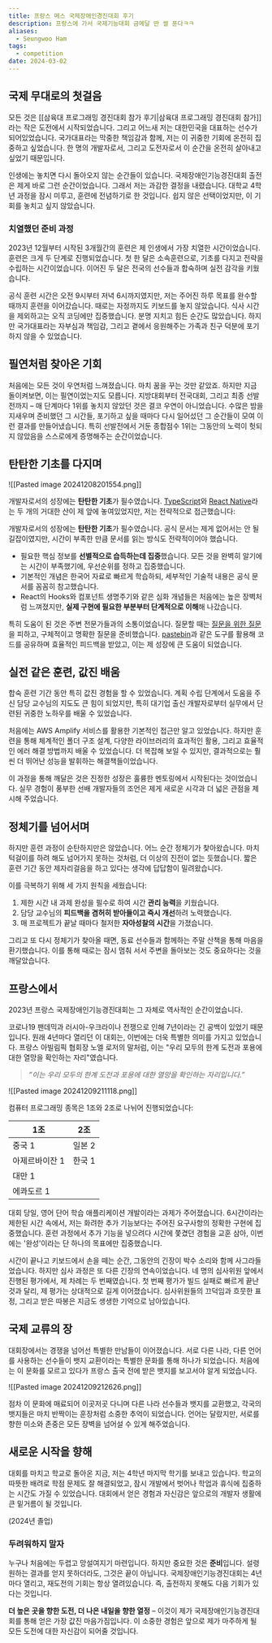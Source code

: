 ```yaml
---
title: 프랑스 메스 국제장애인경진대회 후기
description: 프랑스에 가서 국제기능대회 금메달 딴 썰 푼다ㅋㅋ
aliases:
  - Seungwoo Ham
tags:
  - competition
date: 2024-03-02
---
```

## 국제 무대로의 첫걸음

모든 것은 [[삼육대 프로그래밍 경진대회 참가 후기|삼육대 프로그래밍 경진대회 참가]]라는 작은 도전에서 시작되었습니다. 그리고 어느새 저는 대한민국을 대표하는 선수가 되어있었습니다. 국가대표라는 막중한 책임감과 함께, 저는 이 귀중한 기회에 온전히 집중하고 싶었습니다. 한 명의 개발자로서, 그리고 도전자로서 이 순간을 온전히 살아내고 싶었기 때문입니다.

인생에는 놓치면 다시 돌아오지 않는 순간들이 있습니다. 국제장애인기능경진대회 출전은 제게 바로 그런 순간이었습니다. 그래서 저는 과감한 결정을 내렸습니다. 대학교 4학년 과정을 잠시 미루고, 훈련에 전념하기로 한 것입니다. 쉽지 않은 선택이었지만, 이 기회를 놓치고 싶지 않았습니다.

### 치열했던 준비 과정

2023년 12월부터 시작된 3개월간의 훈련은 제 인생에서 가장 치열한 시간이었습니다. 훈련은 크게 두 단계로 진행되었습니다. 첫 한 달은 소속훈련으로, 기초를 다지고 전략을 수립하는 시간이었습니다. 이어진 두 달은 전국의 선수들과 합숙하며 실전 감각을 키웠습니다.

공식 훈련 시간은 오전 9시부터 저녁 6시까지였지만, 저는 주어진 하루 목표를 완수할 때까지 훈련을 이어갔습니다. 때로는 자정까지도 키보드를 놓지 않았습니다. 식사 시간을 제외하고는 오직 코딩에만 집중했습니다. 분명 지치고 힘든 순간도 많았습니다. 하지만 국가대표라는 자부심과 책임감, 그리고 곁에서 응원해주는 가족과 친구 덕분에 포기하지 않을 수 있었습니다.

## 필연처럼 찾아온 기회

처음에는 모든 것이 우연처럼 느껴졌습니다. 마치 꿈을 꾸는 것만 같았죠. 하지만 지금 돌이켜보면, 이는 필연이었는지도 모릅니다. 지방대회부터 전국대회, 그리고 최종 선발전까지 – 매 단계마다 1위를 놓치지 않았던 것은 결코 우연이 아니었습니다. 수많은 밤을 지새우며 준비했던 그 시간들, 포기하고 싶을 때마다 다시 일어섰던 그 순간들이 모여 이런 결과를 만들어냈습니다. 특히 선발전에서 거둔 종합점수 1위는 그동안의 노력이 헛되지 않았음을 스스로에게 증명해주는 순간이었습니다.

## 탄탄한 기초를 다지며

![[Pasted image 20241208201554.png]]

개발자로서의 성장에는 **탄탄한 기초**가 필수였습니다. [TypeScript](https://www.typescriptlang.org/docs/)와 [React Native](https://reactnative.dev/docs/getting-started)라는 두 개의 거대한 산이 제 앞에 놓여있었지만, 저는 전략적으로 접근했습니다:

개발자로서의 성장에는 **탄탄한 기초**가 필수였습니다.  공식 문서는 제게 없어서는 안 될 길잡이였지만, 시간이 부족한 만큼 문서를 읽는 방식도 전략적이어야 했습니다.

- 필요한 핵심 정보를 **선별적으로 습득하는데 집중**했습니다. 모든 것을 완벽히 알기에는 시간이 부족했기에, 우선순위를 정하고 집중했습니다.
- 기본적인 개념은 한국어 자료로 빠르게 학습하되, 세부적인 기술적 내용은 공식 문서를 꼼꼼히 참고했습니다.
- React의 Hooks와 컴포넌트 생명주기와 같은 심화 개념들은 처음에는 높은 장벽처럼 느껴졌지만, **실제 구현에 필요한 부분부터 단계적으로 이해**해 나갔습니다.

특히 도움이 된 것은 주변 전문가들과의 소통이었습니다. 질문할 때는 [질문을 위한 질문](https://dontasktoask.com/ko/)을 피하고, 구체적이고 명확한 질문을 준비했습니다. [pastebin](http://pastebin.com/)과 같은 도구를 활용해 코드를 공유하며 효율적인 피드백을 받았고, 이는 제 성장에 큰 도움이 되었습니다.

## 실전 같은 훈련, 값진 배움

합숙 훈련 기간 동안 특히 값진 경험을 할 수 있었습니다. 계획 수립 단계에서 도움을 주신 담당 교수님의 지도도 큰 힘이 되었지만, 특히 대기업 출신 개발자로부터 실무에서 단련된 귀중한 노하우를 배울 수 있었습니다.

처음에는 AWS Amplify 서비스를 활용한 기본적인 접근만 알고 있었습니다. 하지만 훈련을 통해 체계적인 폴더 구조 설계, 다양한 라이브러리의 효과적인 활용, 그리고 효율적인 에러 해결 방법까지 배울 수 있었습니다. 더 복잡해 보일 수 있지만, 결과적으로는 훨씬 더 뛰어난 성능을 발휘하는 해결책들이었습니다.

이 과정을 통해 깨달은 것은 진정한 성장은 훌륭한 멘토링에서 시작된다는 것이었습니다. 실무 경험이 풍부한 선배 개발자들의 조언은 제게 새로운 시각과 더 넓은 관점을 제시해 주었습니다.

## 정체기를 넘어서며

하지만 훈련 과정이 순탄하지만은 않았습니다. 어느 순간 정체기가 찾아왔습니다. 마치 턱걸이를 하려 해도 넘어가지 못하는 것처럼, 더 이상의 진전이 없는 듯했습니다. 짧은 훈련 기간 동안 제자리걸음을 하고 있다는 생각에 답답함이 밀려왔습니다.

이를 극복하기 위해 세 가지 원칙을 세웠습니다:

1. 제한 시간 내 과제 완성을 필수로 하여 시간 **관리 능력**을 키웠습니다.
2. 담당 교수님의 **피드백을 겸허히 받아들이고 즉시 개선**하려 노력했습니다.
3. 매 프로젝트가 끝날 때마다 철저한 **자아성찰의 시간**을 가졌습니다.

그리고 또 다시 정체기가 찾아올 때면, 동료 선수들과 함께하는 주말 산책을 통해 마음을 환기했습니다. 이를 통해 때로는 잠시 멈춰 서서 주변을 돌아보는 것도 중요하다는 것을 깨달았습니다.

## 프랑스에서

2023년 프랑스 국제장애인기능경진대회는 그 자체로 역사적인 순간이었습니다.

코로나19 팬데믹과 러시아-우크라이나 전쟁으로 인해 7년이라는 긴 공백이 있었기 때문입니다. 원래 4년마다 열리던 이 대회는, 이번에는 더욱 특별한 의미를 가지고 있었습니다. 프랑스 아빌림픽 협회장 노엘 로저의 말처럼, 이는 "우리 모두의 한계 도전과 포용에 대한 열망을 확인하는 자리"였습니다.

> *”이는 우리 모두의 한계 도전과 포용에 대한 열망을 확인하는 자리입니다.”*

![[Pasted image 20241209211118.png]]

컴퓨터 프로그래밍 종목은 1조와 2조로 나뉘어 진행되었습니다:

| 1조       | 2조   |
| -------- | ---- |
| 중국 1     | 일본 2 |
| 아제르바이잔 1 | 한국 1 |
| 대만 1     |      |
| 에콰도르 1   |      |

대회 당일, 영어 단어 학습 애플리케이션 개발이라는 과제가 주어졌습니다. 6시간이라는 제한된 시간 속에서, 저는 화려한 추가 기능보다는 주어진 요구사항의 정확한 구현에 집중했습니다. 훈련 과정에서 추가 기능을 넣으려다 시간에 쫓겼던 경험을 교훈 삼아, 이번에는 '완성'이라는 단 하나의 목표에만 집중했습니다.

시간이 끝나고 키보드에서 손을 떼는 순간, 그동안의 긴장이 박수 소리와 함께 사그라들었습니다. 하지만 심사 과정은 또 다른 긴장의 연속이었습니다. 네 명의 심사위원 앞에서 진행된 평가에서, 제 차례는 두 번째였습니다. 첫 번째 평가가 빌드 실패로 빠르게 끝난 것과 달리, 제 평가는 상대적으로 길게 이어졌습니다. 심사위원들의 끄덕임과 흐뭇한 표정, 그리고 받은 따봉은 지금도 생생한 기억으로 남아있습니다.

## 국제 교류의 장

대회장에서는 경쟁을 넘어선 특별한 만남들이 이어졌습니다. 서로 다른 나라, 다른 언어를 사용하는 선수들이 뱃지 교환이라는 특별한 문화를 통해 하나가 되었습니다. 처음에는 이 문화를 모르고 있다가 프랑스 출국 전에 받은 뱃지를 보고서야 알게 되었습니다.

![[Pasted image 20241209212626.png]]

점차 이 문화에 매료되어 이곳저곳 다니며 다른 나라 선수들과 뱃지를 교환했고, 각국의 뱃지들은 마치 반짝이는 훈장처럼 소중한 추억이 되었습니다. 언어는 달랐지만, 서로를 향한 미소와 존중은 모든 장벽을 넘어설 수 있게 해주었습니다.

## 새로운 시작을 향해

대회를 마치고 학교로 돌아온 지금, 저는 4학년 마지막 학기를 보내고 있습니다. 학교의 따뜻한 배려로 학점 문제도 잘 해결되었고, 잠시 개발에서 벗어나 학업과 휴식에 집중하는 시간도 가질 수 있었습니다. 대회에서 얻은 경험과 자신감은 앞으로의 개발자 생활에 큰 밑거름이 될 것입니다.

(2024년 졸업)

### 두려워하지 말자

누구나 처음에는 두렵고 망설여지기 마련입니다. 하지만 중요한 것은 **준비**입니다. 설령 원하는 결과를 얻지 못하더라도, 그것은 끝이 아닙니다. 국제장애인기능경진대회는 4년마다 열리고, 재도전의 기회는 항상 열려있습니다. 즉, 출전하지 못해도 다음 기회가 있다는 것입니다.

**더 높은 곳을 향한 도전, 더 나은 내일을 향한 열정** – 이것이 제가 국제장애인기능경진대회를 통해 얻은 가장 값진 마음가짐입니다. 이 소중한 경험은 앞으로 제가 마주하게 될 모든 도전에 대한 자신감이 되어줄 것입니다.